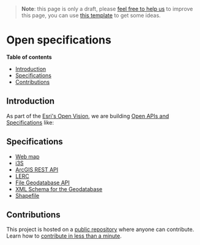 > **Note**: this page is only a draft, please [feel free to help us](#contributions) to improve this page, you can use [this template](https://github.com/esri-es/awesome-arcgis/blob/master/RESOURCE_PAGE_TEMPLATE.md) to get some ideas.

# Open specifications
<!-- START doctoc generated TOC please keep comment here to allow auto update -->
<!-- DON'T EDIT THIS SECTION, INSTEAD RE-RUN doctoc TO UPDATE -->
**Table of contents**

- [Introduction](#introduction)
- [Specifications](#specifications)
- [Contributions](#contributions)

<!-- END doctoc generated TOC please keep comment here to allow auto update -->

## Introduction
As part of the [Esri's Open Vision](../README.md), we are
building [Open APIs and Specifications](http://www.esri.com/software/open/open-apis-and-specs) like:

## Specifications
* [Web map](web-map/README.md)
* [i3S](i3S/README.md)
* [ArcGIS REST API](arcgis-rest-api/README.md)
* [LERC](https://github.com/Esri/lerc/)
* [File Geodatabase API](http://www.esri.com/apps/products/download/index.cfm?fuseaction=#File_Geodatabase_API_1.4)
* [XML Schema for the Geodatabase](http://support.esri.com/en/knowledgebase/whitepapers/view/productid/43/metaid/695)
* [Shapefile](http://www.esri.com/library/whitepapers/pdfs/shapefile.pdf)

## Contributions

This project is hosted on a [public repository](https://github.com/hhkaos/awesome-arcgis) where anyone can contribute. Learn how to [contribute in less than a minute](https://github.com/hhkaos/awesome-arcgis/blob/master/CONTRIBUTING.md).